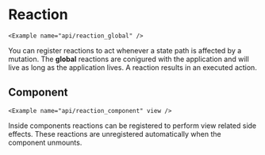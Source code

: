 # Reaction

```marksy
<Example name="api/reaction_global" />
```

You can register reactions to act whenever a state path is affected by a mutation. The **global** reactions are conigured with the application and will live as long as the application lives. A reaction results in an executed action.

## Component

```marksy
<Example name="api/reaction_component" view />
```

Inside components reactions can be registered to perform view related side effects. These reactions are unregistered automatically when the component unmounts. 